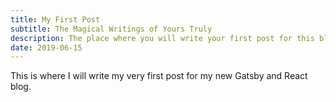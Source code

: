 ```yaml
---
title: My First Post
subtitle: The Magical Writings of Yours Truly
description: The place where you will write your first post for this blog
date: 2019-06-15
---
```


This is where I will write my very first post for my new Gatsby and React blog.
